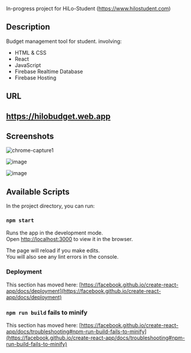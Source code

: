 In-progress project for HiLo-Student (https://www.hilostudent.com)
## Description
Budget management tool for student.
involving:
* HTML & CSS
* React
* JavaScript
* Firebase Realtime Database
* Firebase Hosting

## URL
## https://hilobudget.web.app

## Screenshots
![chrome-capture1](https://user-images.githubusercontent.com/48846533/139025651-2bd4e222-be72-4fd7-a7f1-ff75189168d4.gif)

![image](https://user-images.githubusercontent.com/48846533/139026075-c232ffbe-fcfa-4ce9-9a0c-820a16bfdee6.png)

![image](https://user-images.githubusercontent.com/48846533/139026449-83c3cacb-80c8-424b-8255-8e25a0c37fa4.png)



## Available Scripts

In the project directory, you can run:

### `npm start`

Runs the app in the development mode.\
Open [http://localhost:3000](http://localhost:3000) to view it in the browser.

The page will reload if you make edits.\
You will also see any lint errors in the console.

### Deployment

This section has moved here: [https://facebook.github.io/create-react-app/docs/deployment](https://facebook.github.io/create-react-app/docs/deployment)

### `npm run build` fails to minify

This section has moved here: [https://facebook.github.io/create-react-app/docs/troubleshooting#npm-run-build-fails-to-minify](https://facebook.github.io/create-react-app/docs/troubleshooting#npm-run-build-fails-to-minify)

